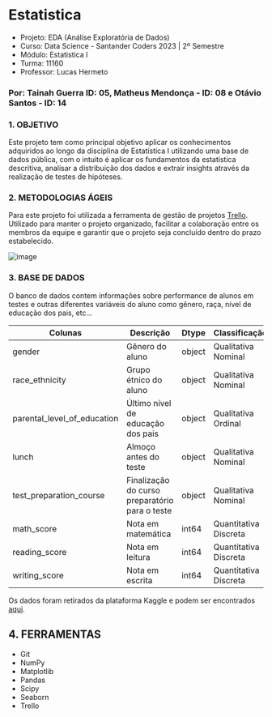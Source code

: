 # Estatistica

- Projeto: EDA (Análise Exploratória de Dados)
- Curso: Data Science - Santander Coders 2023 | 2º Semestre
- Módulo: Estatistica I
- Turma: 11160
- Professor: Lucas Hermeto


### Por: Tainah Guerra ID: 05, Matheus Mendonça - ID: 08 e Otávio Santos - ID: 14

### 1. OBJETIVO

Este projeto tem como principal objetivo aplicar os
conhecimentos adquiridos ao longo da disciplina de Estatística I utilizando uma base de dados pública, 
com o intuito é aplicar os fundamentos da estatística descritiva, 
analisar a distribuição dos dados e extrair insights através da realização de testes de hipóteses.

### 2. METODOLOGIAS ÁGEIS

Para este projeto foi utilizada a ferramenta de gestão de projetos [Trello](https://trello.com/b/h9Q6qqib/projeto-estatistica-ada). Utilizado para manter o projeto organizado,
facilitar a colaboração entre os membros da equipe e garantir que o projeto seja concluído dentro do prazo estabelecido.

![image](https://github.com/tainahguerras/Estatistica-ADA-Santander/assets/142911747/4edbccc2-aa25-43d0-9052-ef69b7ed243d)


### 3. BASE DE DADOS

O banco de dados contem informações sobre performance de alunos em testes e outras diferentes variáveis do aluno como gênero, raça, nível de educação dos pais, etc...

| Colunas                     | Descrição                                      | Dtype  | Classificação        |
|-----------------------------|------------------------------------------------|--------|----------------------| 
| gender                      | Gênero do aluno                                | object | Qualitativa Nominal  |
| race_ethnicity              | Grupo étnico do aluno                          | object | Qualitativa Nominal  | 
| parental_level_of_education | Último nível de educação dos pais              | object | Qualitativa Ordinal  |
| lunch                       | Almoço antes do teste                          | object | Qualitativa Nominal  |
| test_preparation_course     | Finalização do curso preparatório para o teste | object | Qualitativa Nominal  |
| math_score                  | Nota em matemática                             | int64  | Quantitativa Discreta|
| reading_score               | Nota em leitura                                | int64  | Quantitativa Discreta|
| writing_score               | Nota em escrita                                | int64  | Quantitativa Discreta|

Os dados foram retirados da plataforma Kaggle e podem ser encontrados [aqui](https://www.kaggle.com/datasets/bhavikjikadara/student-study-performance). 

## 4. FERRAMENTAS

- Git
- NumPy
- Matplotlib
- Pandas
- Scipy 
- Seaborn
- Trello

